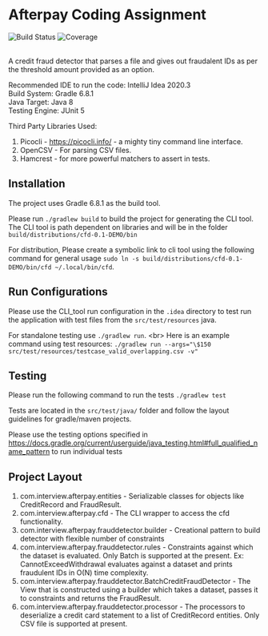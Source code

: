 # Afterpay Coding Assignment

![Build Status](https://github.com/sreeram-boyapati/credit-fraud-detector/workflows/Java%20CI%20with%20Gradle/badge.svg)
![Coverage](https://github.com/sreeram-boyapati/credit-fraud-detector/blob/master/.github/badges/jacoco.svg)

<br/>
A credit fraud detector that parses a file and gives out fraudalent IDs as per the threshold amount provided as an option.

Recommended IDE to run the code: IntelliJ Idea 2020.3 <br/>
Build System: Gradle 6.8.1 <br/>
Java Target: Java 8 <br/>
Testing Engine: JUnit 5 <br/>

Third Party Libraries Used:
1. Picocli - https://picocli.info/ - a mighty tiny command line interface.
2. OpenCSV - For parsing CSV files.
3. Hamcrest - for more powerful matchers to assert in tests.

## Installation

The project uses Gradle 6.8.1 as the build tool.

Please run `./gradlew build` to build the project for generating the CLI tool.
The CLI tool is path dependent on libraries and will be in the folder `build/distributions/cfd-0.1-DEMO/bin`

For distribution, Please create a symbolic link to cli tool using the following command for general usage
`sudo ln -s build/distributions/cfd-0.1-DEMO/bin/cfd ~/.local/bin/cfd`.


## Run Configurations
Please use the CLI_tool run configuration in the `.idea` directory to test run
the application with test files from the `src/test/resources` java.

For standalone testing use `./gradlew run`. <br\>
Here is an example command using test resources:
`./gradlew run --args="\$150 src/test/resources/testcase_valid_overlapping.csv -v"`

## Testing
Please run the following command to run the tests
`./gradlew test`

Tests are located in the `src/test/java/` folder and follow the layout guidelines for gradle/maven projects.

Please use the testing options specified in https://docs.gradle.org/current/userguide/java_testing.html#full_qualified_name_pattern
to run individual tests


## Project Layout
1. com.interview.afterpay.entities - Serializable classes for objects
   like CreditRecord and FraudResult.
2. com.interview.afterpay.cfd - The CLI wrapper to access the cfd
   functionality.
3. com.interview.afterpay.frauddetector.builder - Creational pattern to build
   detector with flexible number of constraints
4. com.interview.afterpay.frauddetector.rules - Constraints against which the
   dataset is evaluated. Only Batch is supported at the present. Ex:
   CannotExceedWithdrawal evaluates against a dataset and prints fraudulent IDs
   in O(N) time complexity.
5. com.interview.afterpay.frauddetector.BatchCreditFraudDetector - The View
   that is constructed using a builder which takes a dataset, passes it to
   constraints and returns the FraudResult.
6. com.interview.afterpay.frauddetector.processor - The processors to
   deserialize a credit card statement to a list of CreditRecord entities. Only
   CSV file is supported at present.
